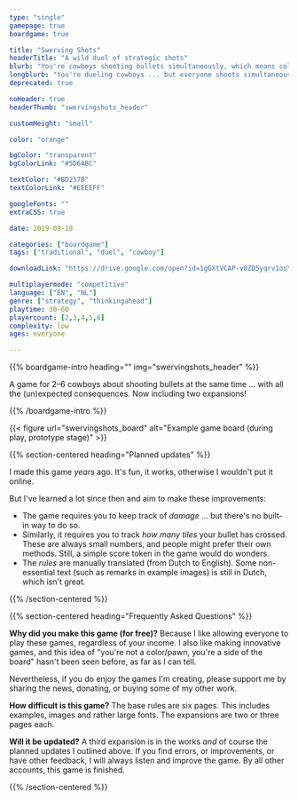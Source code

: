 ```yaml
---
type: "single"
gamepage: true
boardgame: true

title: "Swerving Shots"
headerTitle: "A wild duel of strategic shots"
blurb: "You're cowboys shooting bullets simultaneously, which means collisions might occur, which means you might just shoot yourself."
longblurb: "You're dueling cowboys ... but everyone shoots simultaneously and their bullets must follow the paths you created.<br/><br/>Collisions might occur. And that means you might just shoot yourself."
deprecated: true

noHeader: true
headerThumb: "swervingshots_header" 

customHeight: "small"

color: "orange"

bgColor: "transparent"
bgColorLink: "#5D6ABC"

textColor: "#BD257B"
textColorLink: "#EEEEFF"

googleFonts: ""
extraCSS: true

date: 2019-09-18

categories: ["boardgame"]
tags: ["traditional", "duel", "cowboy"]

downloadLink: "https://drive.google.com/open?id=1gGXtVCAP-v0ZD5yqrv1osYf0QE9SK4WB"

multiplayermode: "competitive"
language: ["EN", "NL"]
genre: ["strategy", "thinkingahead"]
playtime: 30-60
playercount: [2,3,4,5,6]
complexity: low
ages: everyone

---
```


{{% boardgame-intro heading="" img="swervingshots_header" %}}

A game for 2&ndash;6 cowboys about shooting bullets at the same time ... with all the (un)expected consequences. Now including two expansions!

{{% /boardgame-intro %}}

<div class="board-image">
	{{< figure url="swervingshots_board" alt="Example game board (during play, prototype stage)" >}}
</div>

{{% section-centered heading="Planned updates" %}}

I made this game _years_ ago. It's fun, it works, otherwise I wouldn't put it online.

But I've learned a lot since then and aim to make these improvements:
- The game requires you to keep track of _damage_ ... but there's no built-in way to do so.
- Similarly, it requires you to track _how many tiles_ your bullet has crossed. These are always small numbers, and people might prefer their own methods. Still, a simple score token in the game would do wonders.
- The _rules_ are manually translated (from Dutch to English). Some non-essential text (such as remarks in example images) is still in Dutch, which isn't great.

{{% /section-centered %}}

{{% section-centered heading="Frequently Asked Questions" %}}

**Why did you make this game (for free)?** Because I like allowing everyone to play these games, regardless of your income. I also like making innovative games, and this idea of "you're not a color/pawn, you're a side of the board" hasn't been seen before, as far as I can tell.

Nevertheless, if you do enjoy the games I'm creating, please support me by sharing the news, donating, or buying some of my other work.

**How difficult is this game?** The base rules are six pages. This includes examples, images and rather large fonts. The expansions are two or three pages each.

**Will it be updated?** A third expansion is in the works _and_ of course the planned updates I outlined above. If you find errors, or improvements, or have other feedback, I will always listen and improve the game. By all other accounts, this game is finished.	

{{% /section-centered %}}